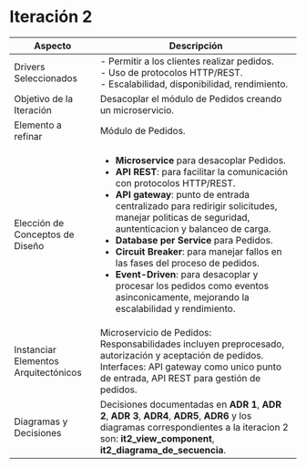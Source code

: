 # Iteración 2

| Aspecto| Descripción |
|------|-------------|
| Drivers Seleccionados | - Permitir a los clientes realizar pedidos. <br>   - Uso de protocolos HTTP/REST. <br> - Escalabilidad, disponibilidad, rendimiento. |
| Objetivo de la Iteración |  Desacoplar el módulo de Pedidos creando un microservicio. |
| Elemento a refinar |  Módulo de Pedidos. |
| Elección de Conceptos de Diseño |  <ul><li> **Microservice** para desacoplar  Pedidos. </li><li> **API REST**: para facilitar la comunicación con protocolos HTTP/REST. </li><li>  **API gateway**: punto de entrada centralizado para redirigir solicitudes, manejar politicas de seguridad, auntenticacion y balanceo de carga.   </li><li>  **Database per Service** para Pedidos.</li><li> **Circuit Breaker**: para manejar fallos en las fases del proceso de pedidos.</li><li>**Event-Driven**: para desacoplar y procesar los pedidos como eventos asinconicamente, mejorando la escalabilidad y rendimiento.</li></ul>|
| Instanciar Elementos Arquitectónicos | Microservicio de Pedidos: Responsabilidades incluyen preprocesado, autorización y aceptación de pedidos. <br> Interfaces: API gateway como unico punto de entrada, API REST para gestión de pedidos. |
| Diagramas y  Decisiones | Decisiones documentadas en **ADR 1**, **ADR 2**, **ADR 3**, **ADR4**, **ADR5**, **ADR6** y los diagramas correspondientes a la iteracion 2 son: **it2_view_component**, **it2_diagrama_de_secuencia**. |